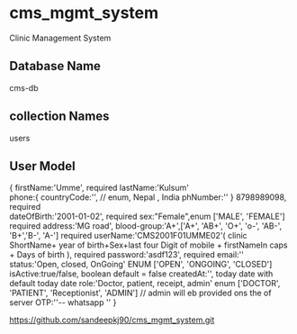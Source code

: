 # cms_mgmt_system

Clinic Management System

## Database Name

cms-db

## collection Names

users

## User Model

{
firstName:'Umme', required
lastName:'Kulsum'  
 phone:{
countryCode:'', // enum, Nepal , India
phNumber:''
}
8798989098, required  
 dateOfBirth:'2001-01-02', required
sex:"Female",enum ['MALE', 'FEMALE'] required
address:'MG road',
blood-group:'A+',['A+', 'AB+', 'O+', 'o-', 'AB-', 'B+','B-', 'A-'] required
userName:'CMS2001F01UMME02'( clinic ShortName+ year of birth+Sex+last four
Digit of mobile + firstNameIn caps + Days of birth ), required
password:'asdf123', required
email:''
status:'Open, closed, OnGoing' ENUM ['OPEN', 'ONGOING', 'CLOSED']
isActive:true/false, boolean default = false
createdAt:'', today date with default today date
role:'Doctor, patient, receipt, admin' enum ['DOCTOR', 'PATIENT', 'Receptionist', 'ADMIN'] // admin will eb provided ons the of server
OTP:''-- whatsapp ''
}


https://github.com/sandeepkj90/cms_mgmt_system.git